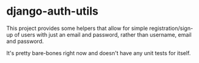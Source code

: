 # django-auth-utils

This project provides some helpers that allow for simple registration/sign-up of users
with just an email and password, rather than username, email and password.

It's pretty bare-bones right now and doesn't have any unit tests for itself.

